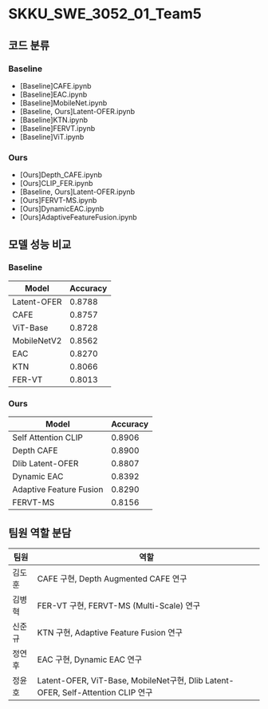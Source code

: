 # SKKU_SWE_3052_01_Team5

## 코드 분류

### Baseline
- [Baseline]CAFE.ipynb  
- [Baseline]EAC.ipynb  
- [Baseline]MobileNet.ipynb  
- [Baseline, Ours]Latent-OFER.ipynb  
- [Baseline]KTN.ipynb  
- [Baseline]FERVT.ipynb  
- [Baseline]ViT.ipynb  

### Ours
- [Ours]Depth_CAFE.ipynb  
- [Ours]CLIP_FER.ipynb  
- [Baseline, Ours]Latent-OFER.ipynb  
- [Ours]FERVT-MS.ipynb  
- [Ours]DynamicEAC.ipynb  
- [Ours]AdaptiveFeatureFusion.ipynb  

## 모델 성능 비교

### Baseline

| Model           | Accuracy |
|-----------------|----------|
| Latent-OFER    | 0.8788   |
| CAFE           | 0.8757   |
| ViT-Base       | 0.8728   |
| MobileNetV2    | 0.8562   |
| EAC            | 0.8270   |
| KTN            | 0.8066   |
| FER-VT         | 0.8013   |

### Ours

| Model                   | Accuracy |
|-------------------------|----------|
| Self Attention CLIP     | 0.8906   |
| Depth CAFE              | 0.8900   |
| Dlib Latent-OFER        | 0.8807   |
| Dynamic EAC             | 0.8392   |
| Adaptive Feature Fusion | 0.8290   |
| FERVT-MS                | 0.8156   |

## 팀원 역할 분담

| 팀원     | 역할                                  |
|----------|---------------------------------------|
| 김도훈   | CAFE 구현, Depth Augmented CAFE 연구   |
| 김병혁   | FER-VT 구현, FERVT-MS (Multi-Scale) 연구 |
| 신준규   | KTN 구현, Adaptive Feature Fusion 연구 |
| 정연후   | EAC 구현, Dynamic EAC 연구             |
| 정윤호   | Latent-OFER, ViT-Base, MobileNet구현, Dlib Latent-OFER, Self-Attention CLIP 연구 |




